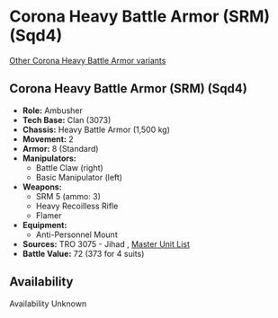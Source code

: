 # Corona Heavy Battle Armor (SRM) (Sqd4) 

[Other Corona Heavy Battle Armor variants](../corona_heavy_battle_armor.md) 

## Corona Heavy Battle Armor (SRM) (Sqd4) 

- **Role:** Ambusher 
- **Tech Base:** Clan (3073) 
- **Chassis:** Heavy Battle Armor (1,500 kg) 
- **Movement:** 2 
- **Armor:** 8 (Standard) 
- **Manipulators:** 
  - Battle Claw (right) 
  - Basic Manipulator (left) 
- **Weapons:** 
  - SRM 5 (ammo: 3) 
  - Heavy Recoilless Rifle 
  - Flamer 
- **Equipment:** 
  - Anti-Personnel Mount 
- **Sources:** TRO 3075 - Jihad , [Master Unit List](http://masterunitlist.info/Unit/Details/4005) 
- **Battle Value:** 72 (373 for 4 suits) 

## Availability 

Availability Unknown 

